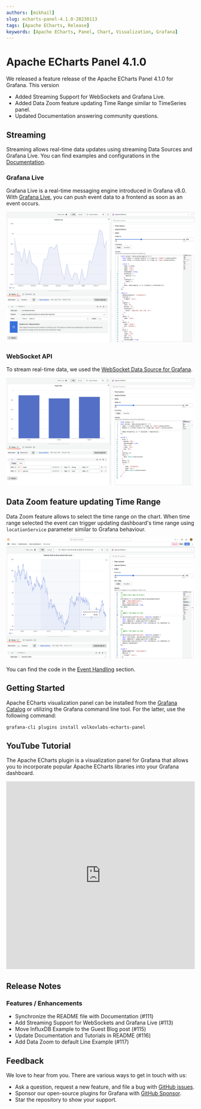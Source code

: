 ```yaml
---
authors: [mikhail]
slug: echarts-panel-4.1.0-20230113
tags: [Apache ECharts, Release]
keywords: [Apache ECharts, Panel, Chart, Visualization, Grafana]
---
```


# Apache ECharts Panel 4.1.0

We released a feature release of the Apache ECharts Panel 4.1.0 for Grafana. This version

- Added Streaming Support for WebSockets and Grafana Live.
- Added Data Zoom feature updating Time Range similar to TimeSeries panel.
- Updated Documentation answering community questions.

<!--truncate-->

## Streaming

Streaming allows real-time data updates using streaming Data Sources and Grafana Live. You can find examples and configurations in the [Documentation](/plugins/volkovlabs-echarts-panel/streaming).

### Grafana Live

Grafana Live is a real-time messaging engine introduced in Grafana v8.0. With [Grafana Live](https://grafana.com/docs/grafana/latest/setup-grafana/set-up-grafana-live/), you can push event data to a frontend as soon as an event occurs.

![Live](../../docs/volkovlabs-echarts-panel/img/live.png)

### WebSocket API

To stream real-time data, we used the [WebSocket Data Source for Grafana](https://grafana.com/grafana/plugins/golioth-websocket-datasource/).

![Streaming](../../docs/volkovlabs-echarts-panel/img/websocket.png)

## Data Zoom feature updating Time Range

Data Zoom feature allows to select the time range on the chart. When time range selected the event can trigger updating dashboard's time range using `locationService` parameter similar to Grafana behaviour. 

![Data Zoom feature for Random Walk](../../docs/volkovlabs-echarts-panel/img/data-zoom.png)

You can find the code in the [Event Handling](/plugins/volkovlabs-echarts-panel/events) section.

## Getting Started

Apache ECharts visualization panel can be installed from the [Grafana Catalog](https://grafana.com/grafana/plugins/volkovlabs-echarts-panel/) or utilizing the Grafana command line tool. For the latter, use the following command:

```bash
grafana-cli plugins install volkovlabs-echarts-panel
```

## YouTube Tutorial

The Apache ECharts plugin is a visualization panel for Grafana that allows you to incorporate popular Apache ECharts libraries into your Grafana dashboard.

<iframe width="100%" height="500" src="https://www.youtube.com/embed/DxqCrBEmrQw" title="Apache Echarts panel for Grafana | How to create modern dashboards in Grafana | Echarts Tutorial" frameBorder="0" allow="accelerometer; autoplay; clipboard-write; encrypted-media; gyroscope; picture-in-picture" allowFullScreen></iframe>

## Release Notes

### Features / Enhancements

- Synchronize the README file with Documentation (#111)
- Add Streaming Support for WebSockets and Grafana Live (#113)
- Move InfluxDB Example to the Guest Blog post (#115)
- Update Documentation and Tutorials in README (#116)
- Add Data Zoom to default Line Example (#117)

## Feedback

We love to hear from you. There are various ways to get in touch with us:

- Ask a question, request a new feature, and file a bug with [GitHub issues](https://github.com/volkovlabs/volkovlabs-echarts-panel/issues/new/choose).
- Sponsor our open-source plugins for Grafana with [GitHub Sponsor](https://github.com/sponsors/VolkovLabs).
- Star the repository to show your support.
